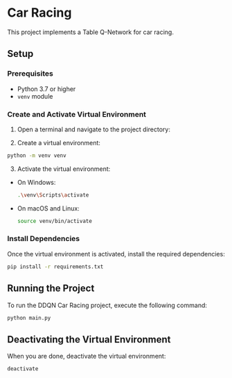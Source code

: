# Car Racing 

This project implements a Table Q-Network for car racing.

## Setup

### Prerequisites

- Python 3.7 or higher
- `venv` module

### Create and Activate Virtual Environment

1. Open a terminal and navigate to the project directory:

2. Create a virtual environment:

  ```sh
  python -m venv venv
  ```

3. Activate the virtual environment:

  - On Windows:

    ```sh
    .\venv\Scripts\activate
    ```

  - On macOS and Linux:

    ```sh
    source venv/bin/activate
    ```

### Install Dependencies

Once the virtual environment is activated, install the required dependencies:

```sh
pip install -r requirements.txt
```

## Running the Project

To run the DDQN Car Racing project, execute the following command:

```sh
python main.py
```

## Deactivating the Virtual Environment

When you are done, deactivate the virtual environment:

```sh
deactivate
```

